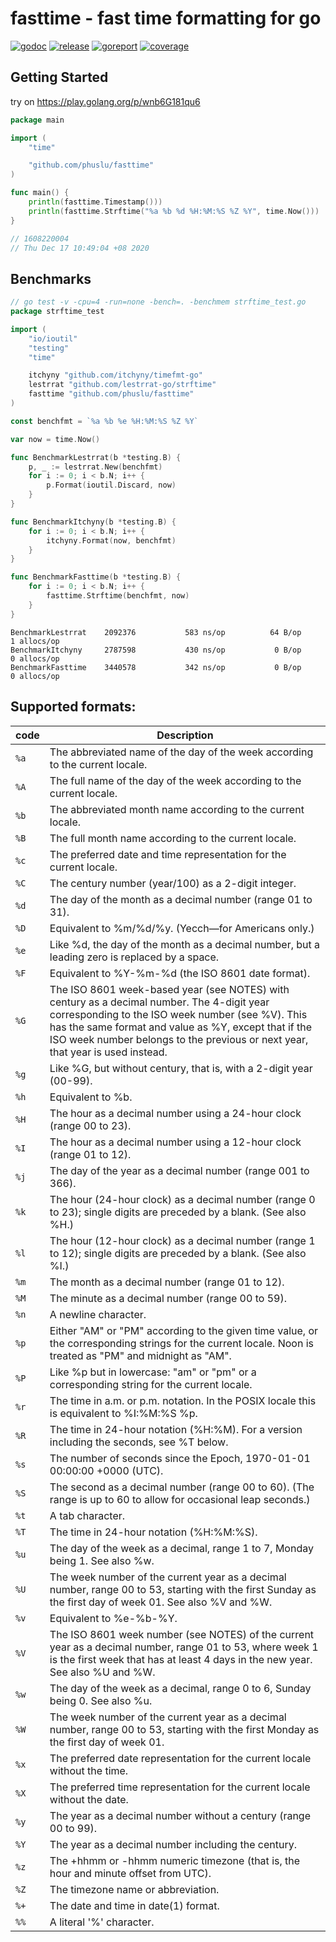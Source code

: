 # fasttime - fast time formatting for go

[![godoc][godoc-img]][godoc] [![release][release-img]][release] [![goreport][goreport-img]][goreport] [![coverage][coverage-img]][coverage]

## Getting Started

try on https://play.golang.org/p/wnb6G181qu6
```go
package main

import (
	"time"

	"github.com/phuslu/fasttime"
)

func main() {
	println(fasttime.Timestamp()))
	println(fasttime.Strftime("%a %b %d %H:%M:%S %Z %Y", time.Now()))
}

// 1608220004
// Thu Dec 17 10:49:04 +08 2020
```

## Benchmarks

```go
// go test -v -cpu=4 -run=none -bench=. -benchmem strftime_test.go
package strftime_test

import (
	"io/ioutil"
	"testing"
	"time"

	itchyny "github.com/itchyny/timefmt-go"
	lestrrat "github.com/lestrrat-go/strftime"
	fasttime "github.com/phuslu/fasttime"
)

const benchfmt = `%a %b %e %H:%M:%S %Z %Y`

var now = time.Now()

func BenchmarkLestrrat(b *testing.B) {
	p, _ := lestrrat.New(benchfmt)
	for i := 0; i < b.N; i++ {
		p.Format(ioutil.Discard, now)
	}
}

func BenchmarkItchyny(b *testing.B) {
	for i := 0; i < b.N; i++ {
		itchyny.Format(now, benchfmt)
	}
}

func BenchmarkFasttime(b *testing.B) {
	for i := 0; i < b.N; i++ {
		fasttime.Strftime(benchfmt, now)
	}
}
```

```
BenchmarkLestrrat 	 2092376	       583 ns/op	      64 B/op	       1 allocs/op
BenchmarkItchyny  	 2787598	       430 ns/op	       0 B/op	       0 allocs/op
BenchmarkFasttime 	 3440578	       342 ns/op	       0 B/op	       0 allocs/op
```

## Supported formats:

| code | Description |
| ---- | --- |
| `%a` | The abbreviated name of the day of the week according to the current locale. |
| `%A` | The full name of the day of the week according to the current locale. |
| `%b` | The abbreviated month name according to the current locale. |
| `%B` | The full month name according to the current locale. |
| `%c` | The preferred date and time representation for the current locale. |
| `%C` | The century number (year/100) as a 2-digit integer. |
| `%d` | The day of the month as a decimal number (range 01 to 31). |
| `%D` | Equivalent to %m/%d/%y.  (Yecch—for Americans only.) |
| `%e` | Like %d, the day of the month as a decimal number, but a leading zero is replaced by a space. |
| `%F` | Equivalent to %Y-%m-%d (the ISO 8601 date format). |
| `%G` | The  ISO 8601 week-based year (see NOTES) with century as a decimal number.  The 4-digit year corresponding to the ISO week number (see %V).  This has the same format and value as %Y, except that if the ISO week number belongs to the previous or next year, that year is used instead. |
| `%g` | Like %G, but without century, that is, with a 2-digit year (00-99). |
| `%h` | Equivalent to %b. |
| `%H` | The hour as a decimal number using a 24-hour clock (range 00 to 23). |
| `%I` | The hour as a decimal number using a 12-hour clock (range 01 to 12). |
| `%j` | The day of the year as a decimal number (range 001 to 366). |
| `%k` | The hour (24-hour clock) as a decimal number (range 0 to 23); single digits are preceded by a blank.  (See also %H.)  |
| `%l` | The hour (12-hour clock) as a decimal number (range 1 to 12); single digits are preceded by a blank.  (See also %I.)  |
| `%m` | The month as a decimal number (range 01 to 12). |
| `%M` | The minute as a decimal number (range 00 to 59). |
| `%n` | A newline character. |
| `%p` | Either "AM" or "PM" according to the given time value, or the corresponding strings for the current locale.  Noon is treated as "PM" and midnight as "AM". |
| `%P` | Like %p but in lowercase: "am" or "pm" or a corresponding string for the current locale. |
| `%r` | The time in a.m. or p.m. notation.  In the POSIX locale this is equivalent to %I:%M:%S %p. |
| `%R` | The time in 24-hour notation (%H:%M). For a version including the seconds, see %T below. |
| `%s` | The number of seconds since the Epoch, 1970-01-01 00:00:00 +0000 (UTC). |
| `%S` | The second as a decimal number (range 00 to 60).  (The range is up to 60 to allow for occasional leap seconds.) |
| `%t` | A tab character. |
| `%T` | The time in 24-hour notation (%H:%M:%S). |
| `%u` | The day of the week as a decimal, range 1 to 7, Monday being 1.  See also %w. |
| `%U` | The week number of the current year as a decimal number, range 00 to 53, starting with the first Sunday as the first day of week 01.  See also %V and %W. |
| `%v` | Equivalent to %e-%b-%Y. |
| `%V` | The ISO 8601 week number (see NOTES) of the current year as a decimal number, range 01 to 53, where week 1 is the first week that has at least 4 days in the new year.  See also %U and %W. |
| `%w` | The day of the week as a decimal, range 0 to 6, Sunday being 0.  See also %u. |
| `%W` | The week number of the current year as a decimal number, range 00 to 53, starting with the first Monday as the first day of week 01. |
| `%x` | The preferred date representation for the current locale without the time. |
| `%X` | The preferred time representation for the current locale without the date. |
| `%y` | The year as a decimal number without a century (range 00 to 99). |
| `%Y` | The year as a decimal number including the century. |
| `%z` | The +hhmm or -hhmm numeric timezone (that is, the hour and minute offset from UTC). |
| `%Z` | The timezone name or abbreviation. |
| `%+` | The date and time in date(1) format. |
| `%%` | A literal '%' character. |

[godoc-img]: http://img.shields.io/badge/godoc-reference-blue.svg
[godoc]: https://godoc.org/github.com/phuslu/fasttime
[release-img]: https://img.shields.io/github/v/tag/phuslu/fasttime?label=release
[release]: https://github.com/phuslu/fasttime/releases
[goreport-img]: https://goreportcard.com/badge/github.com/phuslu/fasttime
[goreport]: https://goreportcard.com/report/github.com/phuslu/fasttime
[coverage-img]: http://gocover.io/_badge/github.com/phuslu/fasttime
[coverage]: https://gocover.io/github.com/phuslu/fasttime
